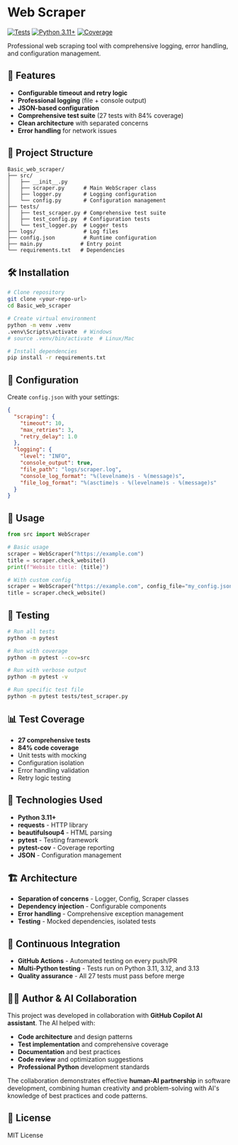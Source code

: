 # Web Scraper

[![Tests](https://github.com/Zdenal86/Basic_web_scraper/workflows/Tests/badge.svg)](https://github.com/Zdenal86/Basic_web_scraper/actions)
[![Python 3.11+](https://img.shields.io/badge/python-3.11+-blue.svg)](https://www.python.org/downloads/)
[![Coverage](https://img.shields.io/badge/coverage-84%25-brightgreen.svg)](https://github.com/Zdenal86/Basic_web_scraper)

Professional web scraping tool with comprehensive logging, error handling, and configuration management.

## 🚀 Features

- **Configurable timeout and retry logic**
- **Professional logging** (file + console output)
- **JSON-based configuration**
- **Comprehensive test suite** (27 tests with 84% coverage)
- **Clean architecture** with separated concerns
- **Error handling** for network issues

## 📁 Project Structure

```
Basic_web_scraper/
├── src/
│   ├── __init__.py
│   ├── scraper.py      # Main WebScraper class
│   ├── logger.py       # Logging configuration
│   └── config.py       # Configuration management
├── tests/
│   ├── test_scraper.py # Comprehensive test suite
│   ├── test_config.py  # Configuration tests
│   └── test_logger.py  # Logger tests
├── logs/               # Log files
├── config.json         # Runtime configuration
├── main.py            # Entry point
└── requirements.txt   # Dependencies
```

## 🛠️ Installation

```bash
# Clone repository
git clone <your-repo-url>
cd Basic_web_scraper

# Create virtual environment
python -m venv .venv
.venv\Scripts\activate  # Windows
# source .venv/bin/activate  # Linux/Mac

# Install dependencies
pip install -r requirements.txt
```

## 💾 Configuration

Create `config.json` with your settings:

```json
{
  "scraping": {
    "timeout": 10,
    "max_retries": 3,
    "retry_delay": 1.0
  },
  "logging": {
    "level": "INFO",
    "console_output": true,
    "file_path": "logs/scraper.log",
    "console_log_format": "%(levelname)s - %(message)s",
    "file_log_format": "%(asctime)s - %(levelname)s - %(message)s"
  }
}
```

## 🎯 Usage

```python
from src import WebScraper

# Basic usage
scraper = WebScraper("https://example.com")
title = scraper.check_website()
print(f"Website title: {title}")

# With custom config
scraper = WebScraper("https://example.com", config_file="my_config.json")
title = scraper.check_website()
```

## 🧪 Testing

```bash
# Run all tests
python -m pytest

# Run with coverage
python -m pytest --cov=src

# Run with verbose output
python -m pytest -v

# Run specific test file
python -m pytest tests/test_scraper.py
```

## 📊 Test Coverage

- **27 comprehensive tests**
- **84% code coverage**
- Unit tests with mocking
- Configuration isolation
- Error handling validation
- Retry logic testing

## 🔧 Technologies Used

- **Python 3.11+**
- **requests** - HTTP library
- **beautifulsoup4** - HTML parsing
- **pytest** - Testing framework
- **pytest-cov** - Coverage reporting
- **JSON** - Configuration management

## 🏗️ Architecture

- **Separation of concerns** - Logger, Config, Scraper classes
- **Dependency injection** - Configurable components
- **Error handling** - Comprehensive exception management
- **Testing** - Mocked dependencies, isolated tests

## 🔄 Continuous Integration

- **GitHub Actions** - Automated testing on every push/PR
- **Multi-Python testing** - Tests run on Python 3.11, 3.12, and 3.13
- **Quality assurance** - All 27 tests must pass before merge

## 👨‍💻 Author & AI Collaboration

This project was developed in collaboration with **GitHub Copilot AI assistant**. The AI helped with:

- **Code architecture** and design patterns
- **Test implementation** and comprehensive coverage
- **Documentation** and best practices
- **Code review** and optimization suggestions
- **Professional Python** development standards

The collaboration demonstrates effective **human-AI partnership** in software development, combining human creativity and problem-solving with AI's knowledge of best practices and code patterns.

## 📝 License

MIT License
